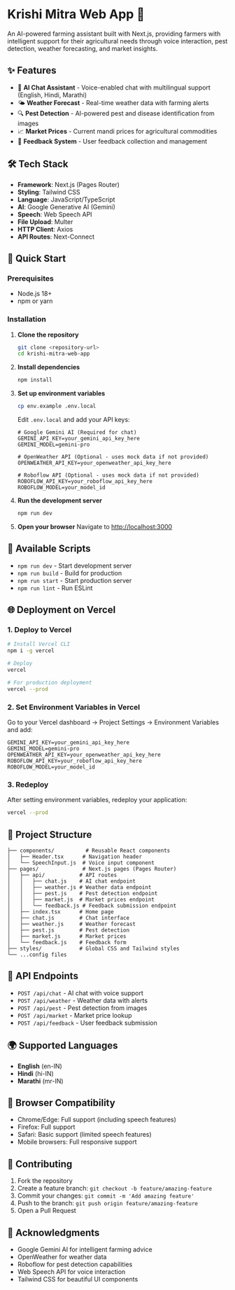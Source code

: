 # Krishi Mitra Web App 🌾

An AI-powered farming assistant built with Next.js, providing farmers with intelligent support for their agricultural needs through voice interaction, pest detection, weather forecasting, and market insights.

## ✨ Features

- 🤖 **AI Chat Assistant** - Voice-enabled chat with multilingual support (English, Hindi, Marathi)
- 🌤️ **Weather Forecast** - Real-time weather data with farming alerts
- 🔍 **Pest Detection** - AI-powered pest and disease identification from images
- 📈 **Market Prices** - Current mandi prices for agricultural commodities
- 💭 **Feedback System** - User feedback collection and management

## 🛠️ Tech Stack

- **Framework**: Next.js (Pages Router)
- **Styling**: Tailwind CSS
- **Language**: JavaScript/TypeScript
- **AI**: Google Generative AI (Gemini)
- **Speech**: Web Speech API
- **File Upload**: Multer
- **HTTP Client**: Axios
- **API Routes**: Next-Connect

## 🚀 Quick Start

### Prerequisites

- Node.js 18+ 
- npm or yarn

### Installation

1. **Clone the repository**
   ```bash
   git clone <repository-url>
   cd krishi-mitra-web-app
   ```

2. **Install dependencies**
   ```bash
   npm install
   ```

3. **Set up environment variables**
   ```bash
   cp env.example .env.local
   ```
   
   Edit `.env.local` and add your API keys:
   ```env
   # Google Gemini AI (Required for chat)
   GEMINI_API_KEY=your_gemini_api_key_here
   GEMINI_MODEL=gemini-pro
   
   # OpenWeather API (Optional - uses mock data if not provided)
   OPENWEATHER_API_KEY=your_openweather_api_key_here
   
   # Roboflow API (Optional - uses mock data if not provided)
   ROBOFLOW_API_KEY=your_roboflow_api_key_here
   ROBOFLOW_MODEL=your_model_id
   ```

4. **Run the development server**
   ```bash
   npm run dev
   ```

5. **Open your browser**
   Navigate to [http://localhost:3000](http://localhost:3000)

## 📜 Available Scripts

- `npm run dev` - Start development server
- `npm run build` - Build for production
- `npm run start` - Start production server
- `npm run lint` - Run ESLint

## 🌐 Deployment on Vercel

### 1. Deploy to Vercel

```bash
# Install Vercel CLI
npm i -g vercel

# Deploy
vercel

# For production deployment
vercel --prod
```

### 2. Set Environment Variables in Vercel

Go to your Vercel dashboard → Project Settings → Environment Variables and add:

```
GEMINI_API_KEY=your_gemini_api_key_here
GEMINI_MODEL=gemini-pro
OPENWEATHER_API_KEY=your_openweather_api_key_here
ROBOFLOW_API_KEY=your_roboflow_api_key_here
ROBOFLOW_MODEL=your_model_id
```

### 3. Redeploy

After setting environment variables, redeploy your application:
```bash
vercel --prod
```

## 📁 Project Structure

```
├── components/          # Reusable React components
│   ├── Header.tsx      # Navigation header
│   └── SpeechInput.js  # Voice input component
├── pages/              # Next.js pages (Pages Router)
│   ├── api/           # API routes
│   │   ├── chat.js    # AI chat endpoint
│   │   ├── weather.js # Weather data endpoint
│   │   ├── pest.js    # Pest detection endpoint
│   │   ├── market.js  # Market prices endpoint
│   │   └── feedback.js # Feedback submission endpoint
│   ├── index.tsx      # Home page
│   ├── chat.js        # Chat interface
│   ├── weather.js     # Weather forecast
│   ├── pest.js        # Pest detection
│   ├── market.js      # Market prices
│   └── feedback.js    # Feedback form
├── styles/            # Global CSS and Tailwind styles
└── ...config files
```

## 🔧 API Endpoints

- `POST /api/chat` - AI chat with voice support
- `POST /api/weather` - Weather data with alerts
- `POST /api/pest` - Pest detection from images
- `POST /api/market` - Market price lookup
- `POST /api/feedback` - User feedback submission

## 🌍 Supported Languages

- **English** (en-IN)
- **Hindi** (hi-IN) 
- **Marathi** (mr-IN)

## 📱 Browser Compatibility

- Chrome/Edge: Full support (including speech features)
- Firefox: Full support
- Safari: Basic support (limited speech features)
- Mobile browsers: Full responsive support

## 🤝 Contributing

1. Fork the repository
2. Create a feature branch: `git checkout -b feature/amazing-feature`
3. Commit your changes: `git commit -m 'Add amazing feature'`
4. Push to the branch: `git push origin feature/amazing-feature`
5. Open a Pull Request

## 🙏 Acknowledgments

- Google Gemini AI for intelligent farming advice
- OpenWeather for weather data
- Roboflow for pest detection capabilities
- Web Speech API for voice interaction
- Tailwind CSS for beautiful UI components
